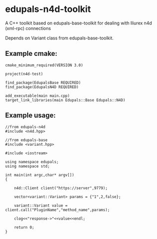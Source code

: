 # edupals-n4d-toolkit
A C++ toolkit based on edupals-base-toolkit for dealing with lliurex n4d (xml-rpc) connections

Depends on Variant class from edupals-base-toolkit.

## Example cmake:
```
cmake_minimum_required(VERSION 3.0)

project(n4d-test)

find_package(EdupalsBase REQUIRED)
find_package(EdupalsN4D REQUIRED)

add_executable(main main.cpp)
target_link_libraries(main Edupals::Base Edupals::N4D)
```

## Example usage:

```
//from edupals-n4d
#include <n4d.hpp>

//from edupals-base 
#include <variant.hpp>

#include <iostream>

using namespace edupals;
using namespace std;

int main(int argc,char* argv[])
{
    
    n4d::Client client("https://server",9779);
    
    vector<variant::Variant> params = {"1",2,false};
    
    variant::Variant value = client.call("PluginName","method_name",params);
    
    clog<<"response->"<<value<<endl;
    
    return 0;
}
```
